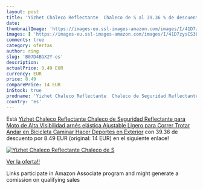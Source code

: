 ```yaml
---
layout: post
title: 'Yizhet Chaleco Reflectante  Chaleco de S al 39.36 % de descuento'
date: 
thumbnailImage: 'https://images-eu.ssl-images-amazon.com/images/I/41D7zysCS3L._SL200_.jpg'
images: [ 'https://images-eu.ssl-images-amazon.com/images/I/41D7zysCS3L._SL200_.jpg' ]
comments: true
category: ofertas
author: ring
slug: 'B07D4BGX2Y-es'
description:
actualPrice: 8.49 EUR
currency: EUR
price: 8.49
comparePrice: 14 EUR
inStock: true
prodname: 'Yizhet Chaleco Reflectante  Chaleco de Seguridad Reflectante para Moto de Alta Visibilidad arnés elástica Ajustable Ligero para Correr  Trotar  Andar en Bicicleta  Caminar  Hacer Deportes en Exterior'
country: 'es'
---
```


Está [Yizhet Chaleco Reflectante  Chaleco de Seguridad Reflectante para Moto de Alta Visibilidad arnés elástica Ajustable Ligero para Correr  Trotar  Andar en Bicicleta  Caminar  Hacer Deportes en Exterior](https://www.amazon.es/dp/B07D4BGX2Y/?tag=tolees-21) con 39.36 de descuento por 8.49 EUR (original: 14 EUR) en el siguiente enlace!

[![Yizhet Chaleco Reflectante  Chaleco de S](https://images-eu.ssl-images-amazon.com/images/I/41D7zysCS3L._SL200_.jpg)](https://www.amazon.es/dp/B07D4BGX2Y/?tag=tolees-21)

[Ver la oferta!!](https://www.amazon.es/dp/B07D4BGX2Y/?tag=tolees-21)

Links participate in Amazon Associate program and might generate a comission on qualifying sales


